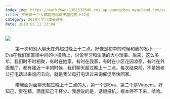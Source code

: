 ```yaml
---
index_img: https://markdown-1301532546.cos.ap-guangzhou.myqcloud.com/peipei_blog/20210921145558.jpeg
title: 不是每一个人都能陪你聊天超过晚上12点
category: 2019年学习成长进步
date: 2019.05.22 23:04
---
```


![](https://markdown-1301532546.cos.ap-guangzhou.myqcloud.com/peipei_blog/20210921145558.jpeg)  



        第一次和别人聊天在外超过晚上十二点，好像是初中的时候和我的发小——Eva在我们家直径中间的小操场上，讨论学习和生活的大小琐事。后来，这么多年，我们时不时相聚，有时在她家，有时在我家，有时在小区花园凉亭，有时在外面餐厅，都有接近一半的时候，我们聊天超过晚上十二点。每次结束前，不是她老公打电话过来询问去向，就是我父母打电话过来询催促尽快回家。  

        陪我面对面聊天超过晚上十二点的人，第一个是Eva，第二个是Vincent。好知己，贵在精。酒逢知己千杯少。我想说的是，话很投机，根本停不下来，哈哈。